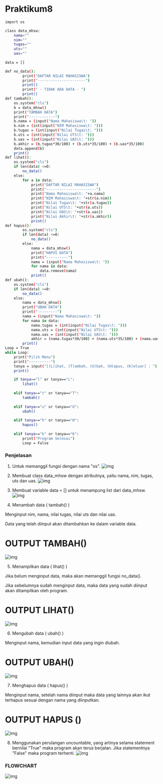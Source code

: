 # Praktikum8
```sh
import os

class data_mhsw:
    nama=""
    nim=""
    tugas=""
    uts=""
    uas=""
    
data = []

def no_data():
        print("DAFTAR NILAI MAHASISWA")
        print("----------------------")
        print()
        print(" - TIDAK ADA DATA - ")
        print()
def tambah():
    os.system("cls")
    b = data_mhsw()
    print("TAMBAH DATA")
    print("------------")
    b.nama = (input("Nama Mahasiswa\t: "))
    b.nim = (int(input("NIM Mahasiswa\t: ")))
    b.tugas = (int(input("Nilai Tugas\t: ")))
    b.uts = (int(input("Nilai UTS\t: ")))
    b.uas = (int(input("Nilai UAS\t: ")))
    b.akhir = (b.tugas*30/100) + (b.uts*35/100) + (b.uas*35/100) 
    data.append(b)
    print()
def lihat():
    os.system("cls")
    if len(data) <=0:
        no_data()     
    else:
        for a in data:
            print("DAFTAR NILAI MAHASISWA")
            print("-----------------------")
            print("Nama Mahasiswa\t: "+a.nama)
            print("NIM Mahasiswa\t: "+str(a.nim))
            print("Nilai Tugas\t: "+str(a.tugas))
            print("Nilai UTS\t: "+str(a.uts))
            print("Nilai UAS\t: "+str(a.uas))
            print("Nilai Akhir\t: "+str(a.akhir))
            print()
def hapus():
        os.system("cls")
        if len(data) <=0:
            no_data()
        else:
            nama = data_mhsw()
            print("HAPUS DATA")
            print("----------")
            nama = (input("Nama Mahasiswa\t: "))
            for nama in data:
                data.remove(nama)
            print()
def ubah():
    os.system("cls")
    if len(data) <=0:
        no_data()
    else:
        nama = data_mhsw()
        print("UBAH DATA")
        print("---------")
        nama = (input("Nama Mahasiswa\t: "))
        for nama in data:
            nama.tugas = (int(input("Nilai Tugas\t: ")))
            nama.uts = (int(input("Nilai UTS\t: ")))
            nama.uas = (int(input("Nilai UAS\t: ")))
            akhir = (nama.tugas*30/100) + (nama.uts*35/100) + (nama.uas*35/100)
        print()
Loop = True
while Loop:
    print("Pilih Menu")
    print("----------")
    tanya = input("[(L)ihat, (T)ambah, (U)bah, (H)apus, (K)eluar] : ")
    print()

    if tanya=="l" or tanya=="L":
        lihat()
    
    elif tanya=="t" or tanya=="T":
        tambah()
    
    elif tanya=="u" or tanya=="U":
        ubah()
    
    elif tanya=="h" or tanya=="H":
        hapus()
    
    elif tanya=="k" or tanya=="K":
        print("Program Selesai")
        Loop = False
```
### Penjelasan
1. Untuk memanggil fungsi dengan nama "os".
![img](ss/Screenshot%20(58).png)

2. Membuat class data_mhsw dengan atributnya, yaitu nama, nim, tugas, uts dan uas.
![img](ss/Screenshot%20(59).png)

3. Membuat variable data = [] untuk menampung list dari data_mhsw.
![img](ss/Screenshot%20(60).png)

4. Menambah data ( tambah() )

Menginput nim, nama, nilai tugas, nilai uts dan nilai uas.

Data yang telah diinput akan ditambahkan ke dalam variable data.
# OUTPUT TAMBAH()
![img](ss/Screenshot%20(50).png)

5. Menampilkan data ( lihat() )

Jika belum menginput data, maka akan memanggil fungsi no_data().

Jika sebelumnya sudah menginput data, maka data yang sudah diinput akan ditampilkan oleh program.
# OUTPUT LIHAT()
![img](ss/Screenshot%20(54).png)

6. Mengubah data ( ubah() )

Menginput nama, kemudian input data yang ingin diubah.
# OUTPUT UBAH()
![img](ss/Screenshot%20(53).png)

7. Menghapus data ( hapus() )

Menginput nama, setelah nama diinput maka data yang lainnya akan ikut terhapus sesuai dengan nama yang diinputkan.
# OUTPUT HAPUS ()
![img](ss/Screenshot%20(56).png)

8. Menggunakan perulangan uncountable, yang artinya selama statement bernilai "True" maka program akan terus berjalan. Jika statementnya "False" maka program terhenti.
![img](ss/Screenshot%20(62).png)

### FLOWCHART 
![img](ss/Flowchart.jpeg)